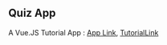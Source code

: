 ## Quiz App
A Vue.JS Tutorial App : [App Link](https://inspiring-kalam-0c339c.netlify.app/), [TutorialLink](https://www.youtube.com/watch?v=4deVCNJq3qc&t=6601s)
